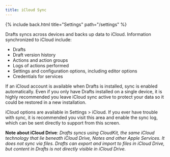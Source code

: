 ```yaml
---
title: iCloud Sync
---
```


{% include back.html title="Settings" path="/settings" %}

Drafts syncs across devices and backs up data to iCloud. Information synchronized to iCloud include:

- Drafts
- Draft version history
- Actions and action groups
- Logs of actions performed
- Settings and configuration options, including editor options
- Credentials for services

If an iCloud account is available when Drafts is installed, sync is enabled automatically.
Even if you only have Drafts installed on a single device, it is highly recommended you leave iCloud sync active to protect your data so it could be restored in a new installation.

iCloud options are available in Settings > iCloud.  If you ever have trouble with sync, it is recommended you visit this area and enable the sync log, which can be sent directly to support from this screen.

**Note about iCloud Drive**: *Drafts syncs using CloudKit, the same iCloud technology that lie beneath iCloud Drive, Notes and other Apple Services. It does not sync via files. Drafts can export and import to files in iCloud Drive, but content in Drafts is not directly visible in iCloud Drive.*
